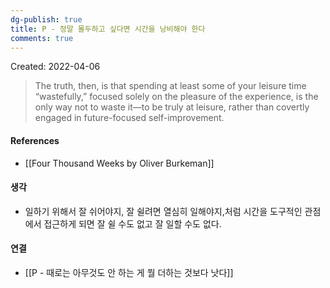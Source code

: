 ```yaml
---
dg-publish: true
title: P - 정말 몰두하고 싶다면 시간을 낭비해야 한다
comments: true
---
```


Created: 2022-04-06

>The truth, then, is that spending at least some of your leisure time “wastefully,” focused solely on the pleasure of the experience, is the only way  not  to waste it—to be truly at leisure, rather than covertly engaged in future-focused self-improvement.

#### References
- [[Four Thousand Weeks by Oliver Burkeman]]

#### 생각
- 일하기 위해서 잘 쉬어야지, 잘 쉴려면 열심히 일해야지,처럼 시간을 도구적인 관점에서 접근하게 되면 잘 쉴 수도 없고 잘 일할 수도 없다.

#### 연결
- [[P - 때로는 아무것도 안 하는 게 뭘 더하는 것보다 낫다]]